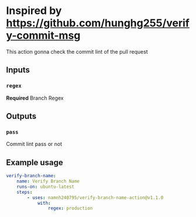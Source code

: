 # Inspired by https://github.com/hunghg255/verify-commit-msg

This action gonna check the commit lint of the pull request

## Inputs

### `regex`

**Required** Branch Regex

## Outputs

### `pass`

Commit lint pass or not

## Example usage

```yaml
verify-branch-name:
    name: Verify Branch Name
    runs-on: ubuntu-latest
    steps:
        - uses: namnh240795/verify-branch-name-action@v1.1.0
            with:
                regex: production
```